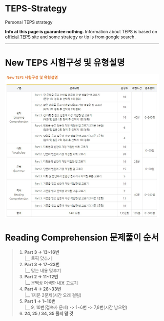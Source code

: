 # TEPS-Strategy
Personal TEPS strategy

**Info at this page is guarantee nothing.** Information about TEPS is based on [official TEPS](https://www.teps.or.kr/) site and some strategy or tip is from google search.

---

# New TEPS 시험구성 및 유형설명

<img src="/images/문제유형.jpg"/><br/>

# Reading Comprehension 문제풀이 순서

> 1. **Part 3 -> 13~16번**<br/>
>   |__ 토픽 맞추기
> 2. **Part 3 -> 17~23번**<br/>
>   |__ 맞는 내용 맞추기
> 3. **Part 2 -> 11~12번**<br/>
>   |__ 문맥상 어색한 내용 고르기
> 4. **Part 4 -> 26~33번**<br/>
>   |__ 1지문 2문제(시간 오래 걸림)
> 5. **Part 1 -> 1~10번**<br/>
>   |__ 9, 10번(접속사 문제) -> 1~6번 -> 7,8번(시간 남으면)
> 6. **24, 25 / 34, 35 풀지 말 것**
